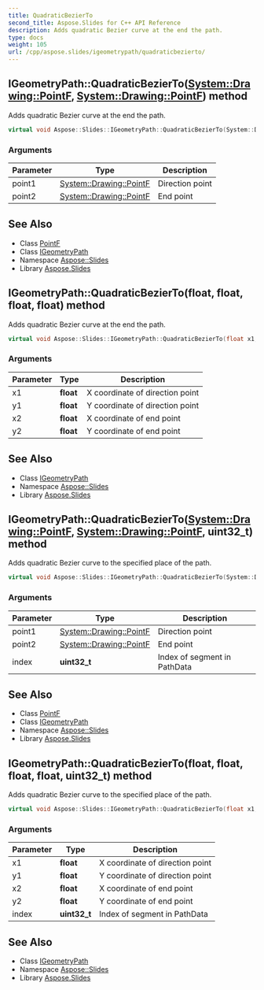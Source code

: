 ```yaml
---
title: QuadraticBezierTo
second_title: Aspose.Slides for C++ API Reference
description: Adds quadratic Bezier curve at the end the path.
type: docs
weight: 105
url: /cpp/aspose.slides/igeometrypath/quadraticbezierto/
---
```

## IGeometryPath::QuadraticBezierTo([System::Drawing::PointF](../../../system.drawing/pointf/), [System::Drawing::PointF](../../../system.drawing/pointf/)) method


Adds quadratic Bezier curve at the end the path.

```cpp
virtual void Aspose::Slides::IGeometryPath::QuadraticBezierTo(System::Drawing::PointF point1, System::Drawing::PointF point2)=0
```


### Arguments

| Parameter | Type | Description |
| --- | --- | --- |
| point1 | [System::Drawing::PointF](../../../system.drawing/pointf/) | Direction point |
| point2 | [System::Drawing::PointF](../../../system.drawing/pointf/) | End point |

## See Also

* Class [PointF](../../../system.drawing/pointf/)
* Class [IGeometryPath](../)
* Namespace [Aspose::Slides](../../)
* Library [Aspose.Slides](../../../)
## IGeometryPath::QuadraticBezierTo(**float**, **float**, **float**, **float**) method


Adds quadratic Bezier curve at the end the path.

```cpp
virtual void Aspose::Slides::IGeometryPath::QuadraticBezierTo(float x1, float y1, float x2, float y2)=0
```


### Arguments

| Parameter | Type | Description |
| --- | --- | --- |
| x1 | **float** | X coordinate of direction point |
| y1 | **float** | Y coordinate of direction point |
| x2 | **float** | X coordinate of end point |
| y2 | **float** | Y coordinate of end point |

## See Also

* Class [IGeometryPath](../)
* Namespace [Aspose::Slides](../../)
* Library [Aspose.Slides](../../../)
## IGeometryPath::QuadraticBezierTo([System::Drawing::PointF](../../../system.drawing/pointf/), [System::Drawing::PointF](../../../system.drawing/pointf/), **uint32_t**) method


Adds quadratic Bezier curve to the specified place of the path.

```cpp
virtual void Aspose::Slides::IGeometryPath::QuadraticBezierTo(System::Drawing::PointF point1, System::Drawing::PointF point2, uint32_t index)=0
```


### Arguments

| Parameter | Type | Description |
| --- | --- | --- |
| point1 | [System::Drawing::PointF](../../../system.drawing/pointf/) | Direction point |
| point2 | [System::Drawing::PointF](../../../system.drawing/pointf/) | End point |
| index | **uint32_t** | Index of segment in PathData |

## See Also

* Class [PointF](../../../system.drawing/pointf/)
* Class [IGeometryPath](../)
* Namespace [Aspose::Slides](../../)
* Library [Aspose.Slides](../../../)
## IGeometryPath::QuadraticBezierTo(**float**, **float**, **float**, **float**, **uint32_t**) method


Adds quadratic Bezier curve to the specified place of the path.

```cpp
virtual void Aspose::Slides::IGeometryPath::QuadraticBezierTo(float x1, float y1, float x2, float y2, uint32_t index)=0
```


### Arguments

| Parameter | Type | Description |
| --- | --- | --- |
| x1 | **float** | X coordinate of direction point |
| y1 | **float** | Y coordinate of direction point |
| x2 | **float** | X coordinate of end point |
| y2 | **float** | Y coordinate of end point |
| index | **uint32_t** | Index of segment in PathData |

## See Also

* Class [IGeometryPath](../)
* Namespace [Aspose::Slides](../../)
* Library [Aspose.Slides](../../../)
